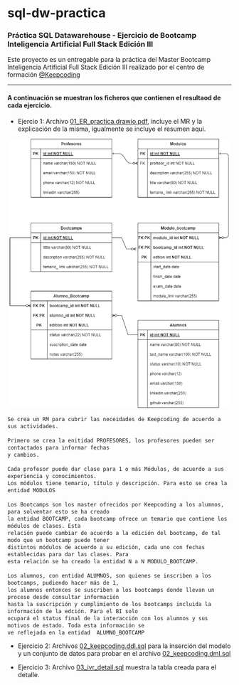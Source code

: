 # sql-dw-practica
### **Práctica SQL Datawarehouse** - Ejercicio de Bootcamp Inteligencia Artificial Full Stack Edición III

Este proyecto es un entregable para la práctica del Master Bootcamp Inteligencia Artificial Full Stack Edición III realizado por el centro de formación [@Keepcoding](https://github.com/KeepCoding)

---

#### A continuación se muestran los ficheros que contienen el resultaod de cada ejercicio.

- Ejercio 1: Archivo [01_ER_practica.drawio.pdf](./01_ER_practica.drawio.pdf), incluye el MR y la explicación de la misma, igualmente se incluye el resumen aqui.

![diagrama](./01_ER_practica.drawio.png)

```
Se crea un RM para cubrir las neceidades de Keepcoding de acuerdo a sus actividades.

Primero se crea la enitidad PROFESORES, los profesores pueden ser contactados para informar fechas 
y cambios. 

Cada profesor puede dar clase para 1 o más Módulos, de acuerdo a sus experiencia y conocimientos.
Los módulos tiene temario, título y descripción. Para esto se crea la entidad MODULOS

Los Bootcamps son los master ofrecidos por Keepcoding a los alumnos, para solventar esto se ha creado
la entidad BOOTCAMP, cada bootcamp ofrece un temario que contiene los módulos de clases. Esta 
relación puede cambiar de acuerdo a la edición del bootcamp, de tal modo que un bootcamp puede tener 
distintos módulos de acuerdo a su edición, cada uno con fechas establecidas para dar las clases. Para 
esta relación se ha creado la entidad N a N MODULO_BOOTCAMP.

Los alumnos, con entidad ALUMNOS, son quienes se inscriben a los bootcamps, pudiendo hacer más de 1,
los alumnos entonces se suscriben a los bootcamps donde llevan un proceso desde consultar información 
hasta la suscripción y cumplimiento de los bootcamps incluida la información de la edción. Para el BI solo 
ocupará el status final de la interacción con los alumnos y sus motivos de estado. Toda esta información se 
ve reflejada en la entidad  ALUMNO_BOOTCAMP 
```

- Ejercicio 2: Archivos [02_keepcoding.ddl.sql](./02_keepcoding.ddl.sql) para la inserción del modelo y un conjunto de datos para probar en el archivo [02_keepcoding.dml.sql](./02_keepcoding.dml.sql)

- Ejercicio 3: Archivo [03_ivr_detail.sql](./03_ivr_detail.sql) muestra la tabla creada para el detalle.